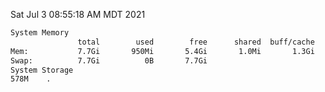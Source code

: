 Sat Jul  3 08:55:18 AM MDT 2021
```bash
System Memory
               total        used        free      shared  buff/cache   available
Mem:           7.7Gi       950Mi       5.4Gi       1.0Mi       1.3Gi       6.4Gi
Swap:          7.7Gi          0B       7.7Gi
System Storage
578M	.
```
```bash
